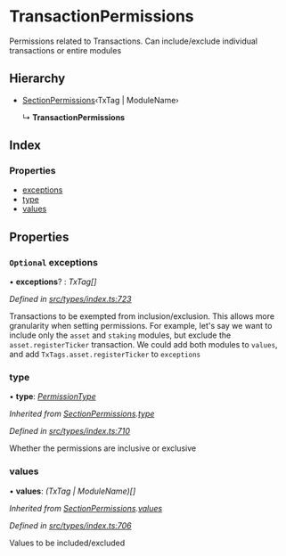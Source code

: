 # TransactionPermissions

Permissions related to Transactions. Can include/exclude individual transactions or entire modules

## Hierarchy

* [SectionPermissions](sectionpermissions.md)‹TxTag \| ModuleName›

  ↳ **TransactionPermissions**

## Index

### Properties

* [exceptions](transactionpermissions.md#optional-exceptions)
* [type](transactionpermissions.md#type)
* [values](transactionpermissions.md#values)

## Properties

### `Optional` exceptions

• **exceptions**? : _TxTag\[\]_

_Defined in_ [_src/types/index.ts:723_](https://github.com/PolymathNetwork/polymesh-sdk/blob/56921667/src/types/index.ts#L723)

Transactions to be exempted from inclusion/exclusion. This allows more granularity when setting permissions. For example, let's say we want to include only the `asset` and `staking` modules, but exclude the `asset.registerTicker` transaction. We could add both modules to `values`, and add `TxTags.asset.registerTicker` to `exceptions`

### type

• **type**: [_PermissionType_](../enums/permissiontype.md)

_Inherited from_ [_SectionPermissions_](sectionpermissions.md)_._[_type_](sectionpermissions.md#type)

_Defined in_ [_src/types/index.ts:710_](https://github.com/PolymathNetwork/polymesh-sdk/blob/56921667/src/types/index.ts#L710)

Whether the permissions are inclusive or exclusive

### values

• **values**: _\(TxTag \| ModuleName\)\[\]_

_Inherited from_ [_SectionPermissions_](sectionpermissions.md)_._[_values_](sectionpermissions.md#values)

_Defined in_ [_src/types/index.ts:706_](https://github.com/PolymathNetwork/polymesh-sdk/blob/56921667/src/types/index.ts#L706)

Values to be included/excluded

